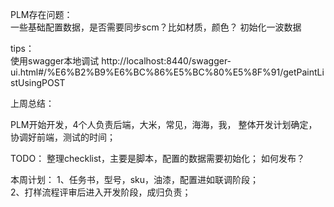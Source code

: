 PLM存在问题：  
一些基础配置数据，是否需要同步scm？比如材质，颜色？
初始化一波数据

tips：  
使用swagger本地调试
http://localhost:8440/swagger-ui.html#/%E6%B2%B9%E6%BC%86%E5%BC%80%E5%8F%91/getPaintListUsingPOST

上周总结：

PLM开始开发，4个人负责后端，大米，常见，海海，我，
整体开发计划确定，协调好前端，测试的时间；

TODO： 
整理checklist，主要是脚本，配置的数据需要初始化；
如何发布？

本周计划：
1、任务书，型号，sku，油漆，配置进如联调阶段；  
2、打样流程评审后进入开发阶段，成归负责；
